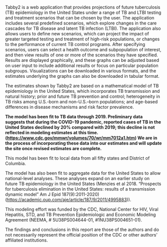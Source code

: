 Tabby2 is a web application that provides projections of future tuberculosis (TB) epidemiology in the United States under a range of TB and LTBI testing and treatment scenarios that can be chosen by the user. The application includes several predefined scenarios, which explore changes in the care cascades for TB disease and latent TB infection (LTBI). The application also allows users to define new scenarios, which can project the impact of greater targeted testing and treatment of high-risk populations, or changes to the performance of current TB control programs. After specifying scenarios, users can select a health outcome and subpopulation of interest, and then view results of one or more of the scenarios they have specified. Results are displayed graphically, and these graphs can be adjusted based on user input to include additional results or focus on particular population subgroups. Visualizations can be downloaded in various formats, and the estimates underlying the graphs can also be downloaded in tabular format.

The estimates shown by Tabby2 are based on a mathematical model of TB epidemiology in the United States, which incorporates TB transmission and natural history; prior and future TB prevention and control; heterogeneity in TB risks among U.S.-born and non-U.S.–born populations; and age-based differences in disease mechanisms and risk factor prevalence. 

**The model has been fit to TB data through 2019. Preliminary data suggests that during the COVID-19 pandemic, reported cases of TB in the United States declined by 20% compared with 2019; this decline is not reflected in modeling estimates at this time. (https://www.cdc.gov/mmwr/volumes/70/wr/mm7012a1.htm) We are in the process of incorporating these data into our estimates and will update the site once revised estimates are complete.**
 
This model has been fit to local data from all fifty states and District of Columbia. 

The model has also been fit to aggregate data for the United States to allow national-level analyses. These analyses expand on an earlier study on future TB epidemiology in the United States (Menzies et al 2018. “Prospects for tuberculosis elimination in the United States: results of a transmission dynamic model” Am J Epid 187(9):2011-2020) (https://academic.oup.com/aje/article/187/9/2011/4995883)).  

This modeling effort was funded by the CDC, National Center for HIV, Viral Hepatitis, STD, and TB Prevention Epidemiologic and Economic Modeling Agreement (NEEMA, # 5U38PS004644-01, #1NU38PS004651-01).

The findings and conclusions in this report are those of the authors and do not 
necessarily represent the official position of the CDC or other authors’ affiliated institutions.


